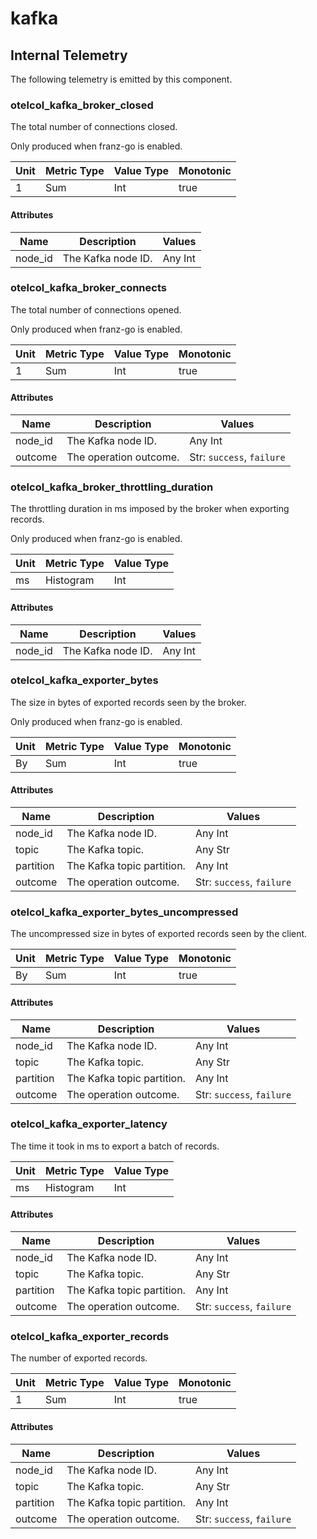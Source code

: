[comment]: <> (Code generated by mdatagen. DO NOT EDIT.)

# kafka

## Internal Telemetry

The following telemetry is emitted by this component.

### otelcol_kafka_broker_closed

The total number of connections closed.

Only produced when franz-go is enabled.

| Unit | Metric Type | Value Type | Monotonic |
| ---- | ----------- | ---------- | --------- |
| 1 | Sum | Int | true |

#### Attributes

| Name | Description | Values |
| ---- | ----------- | ------ |
| node_id | The Kafka node ID. | Any Int |

### otelcol_kafka_broker_connects

The total number of connections opened.

Only produced when franz-go is enabled.

| Unit | Metric Type | Value Type | Monotonic |
| ---- | ----------- | ---------- | --------- |
| 1 | Sum | Int | true |

#### Attributes

| Name | Description | Values |
| ---- | ----------- | ------ |
| node_id | The Kafka node ID. | Any Int |
| outcome | The operation outcome. | Str: ``success``, ``failure`` |

### otelcol_kafka_broker_throttling_duration

The throttling duration in ms imposed by the broker when exporting records.

Only produced when franz-go is enabled.

| Unit | Metric Type | Value Type |
| ---- | ----------- | ---------- |
| ms | Histogram | Int |

#### Attributes

| Name | Description | Values |
| ---- | ----------- | ------ |
| node_id | The Kafka node ID. | Any Int |

### otelcol_kafka_exporter_bytes

The size in bytes of exported records seen by the broker.

Only produced when franz-go is enabled.

| Unit | Metric Type | Value Type | Monotonic |
| ---- | ----------- | ---------- | --------- |
| By | Sum | Int | true |

#### Attributes

| Name | Description | Values |
| ---- | ----------- | ------ |
| node_id | The Kafka node ID. | Any Int |
| topic | The Kafka topic. | Any Str |
| partition | The Kafka topic partition. | Any Int |
| outcome | The operation outcome. | Str: ``success``, ``failure`` |

### otelcol_kafka_exporter_bytes_uncompressed

The uncompressed size in bytes of exported records seen by the client.

| Unit | Metric Type | Value Type | Monotonic |
| ---- | ----------- | ---------- | --------- |
| By | Sum | Int | true |

#### Attributes

| Name | Description | Values |
| ---- | ----------- | ------ |
| node_id | The Kafka node ID. | Any Int |
| topic | The Kafka topic. | Any Str |
| partition | The Kafka topic partition. | Any Int |
| outcome | The operation outcome. | Str: ``success``, ``failure`` |

### otelcol_kafka_exporter_latency

The time it took in ms to export a batch of records.

| Unit | Metric Type | Value Type |
| ---- | ----------- | ---------- |
| ms | Histogram | Int |

#### Attributes

| Name | Description | Values |
| ---- | ----------- | ------ |
| node_id | The Kafka node ID. | Any Int |
| topic | The Kafka topic. | Any Str |
| partition | The Kafka topic partition. | Any Int |
| outcome | The operation outcome. | Str: ``success``, ``failure`` |

### otelcol_kafka_exporter_records

The number of exported records.

| Unit | Metric Type | Value Type | Monotonic |
| ---- | ----------- | ---------- | --------- |
| 1 | Sum | Int | true |

#### Attributes

| Name | Description | Values |
| ---- | ----------- | ------ |
| node_id | The Kafka node ID. | Any Int |
| topic | The Kafka topic. | Any Str |
| partition | The Kafka topic partition. | Any Int |
| outcome | The operation outcome. | Str: ``success``, ``failure`` |
